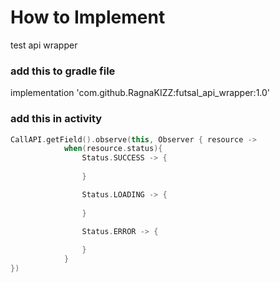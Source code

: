 # How to Implement
test api wrapper

### add this to gradle file
implementation 'com.github.RagnaKIZZ:futsal_api_wrapper:1.0'

### add this in activity
```kotlin
CallAPI.getField().observe(this, Observer { resource ->
            when(resource.status){
                Status.SUCCESS -> {
         
                }

                Status.LOADING -> {
                  
                }

                Status.ERROR -> {
                  
                }
            }
})



